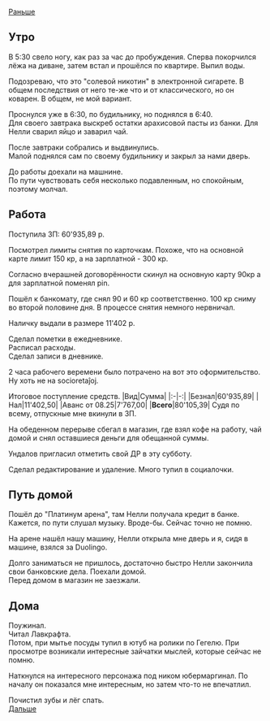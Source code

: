 [Раньше](2020.09.09.md)  
## Утро
В 5:30 свело ногу, как раз за час до пробуждения. Сперва покорчился лёжа на диване, затем встал и прошёлся по квартире. Выпил воды.

Подозреваю, что это "солевой никотин" в электронной сигарете. В общем последствия от него те-же что и от классического, но он коварен. В общем, не мой вариант.

Проснулся уже в 6:30, по будильнику, но поднялся в 6:40.  
Для своего завтрака выскреб остатки арахисовой пасты из банки. Для Нелли сварил яйцо и заварил чай.

После завтраки собрались и выдвинулись.  
Малой поднялся сам по своему будильнику и закрыл за нами дверь.

До работы доехали на машнине.  
По пути чувствовать себя несколько подавленным, но спокойным, поэтому молчал.
## Работа
Поступила ЗП: 60'935,89 р.

Посмотрел лимиты снятия по карточкам. Похоже, что на основной карте лимит 150 кр, а на зарплатной - 300 кр.

Согласно вчерашней договорённости скинул на основную карту 90кр а для зарплатной поменял pin.

Пошёл к банкомату, где снял 90 и 60 кр соответственно. 100 кр сниму во второй половине дня. В процессе снятия немного нервничал.

Наличку выдали в размере 11'402 р.

Сделал пометки в ежедневнике.  
Расписал расходы.  
Сделал записи в дневнике.

2 часа рабочего веремени было потрачено на вот это оформительство. Ну хоть не на socioretaĵoj.

Итоговое поступление средств.
|Вид|Сумма|
|:-|-:|
|Безнал|60'935,89|
|Нал|11'402,50|
|Аванс от 08.25|7'767,00|
|**Всего**|80'105,39|
Судя по всему, отпускные мне вкинули в ЗП.

На обеденном перерыве сбегал в магазин, где взял кофе на работу, чай домой и снял оставшиеся деньги для обещанной суммы.

Ундалов пригласил отметить свой ДР в эту субботу.

Сделал редактирование и удаление. Много тупил в социалочки.
## Путь домой
Пошёл до "Платинум арена", там Нелли получала кредит в банке. Кажется, по пути слушал музыку. Вроде-бы. Сейчас точно не помню.

На арене нашёл нашу машину, Нелли открыла мне дверь и я, сидя в машине, взялся за Duolingo.

Долго заниматься не пришлось, достаточно быстро Нелли закончила свои банковские дела. Поехали домой.  
Перед домом в магазин не заезжали.
## Дома
Поужинал.  
Читал Лавкрафта.  
Потом, при мытье посуды тупил в ютуб на ролики по Гегелю. При просмотре возникали интересные зайчатки мыслей, которые сейчас не помню.

Наткнулся на интересного персонажа под ником юбермаргинал. По началу он показался мне интересным, но затем что-то не впечатлил.

Почистил зубы и лёг спать.  
[Дальше](2020.09.11.md)